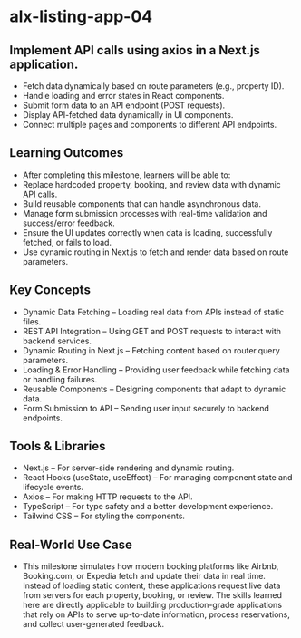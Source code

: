 # alx-listing-app-04

## Implement API calls using axios in a Next.js application.
 * Fetch data dynamically based on route parameters (e.g., property ID).
 * Handle loading and error states in React components.
 * Submit form data to an API endpoint (POST requests).
 * Display API-fetched data dynamically in UI components.
 * Connect multiple pages and components to different API endpoints.

## Learning Outcomes
 * After completing this milestone, learners will be able to:
 * Replace hardcoded property, booking, and review data with dynamic API calls.
 * Build reusable components that can handle asynchronous data.
 * Manage form submission processes with real-time validation and success/error feedback.
 * Ensure the UI updates correctly when data is loading, successfully fetched, or fails to load.
 * Use dynamic routing in Next.js to fetch and render data based on route parameters.
 
## Key Concepts
 * Dynamic Data Fetching – Loading real data from APIs instead of static files.
 * REST API Integration – Using GET and POST requests to interact with backend services.
 * Dynamic Routing in Next.js – Fetching content based on router.query parameters.
 * Loading & Error Handling – Providing user feedback while fetching data or handling failures.
 * Reusable Components – Designing components that adapt to dynamic data.
 * Form Submission to API – Sending user input securely to backend endpoints.
 
## Tools & Libraries
* Next.js – For server-side rendering and dynamic routing.
* React Hooks (useState, useEffect) – For managing component state and lifecycle events.
* Axios – For making HTTP requests to the API.
* TypeScript – For type safety and a better development experience.
* Tailwind CSS – For styling the components.

## Real-World Use Case
* This milestone simulates how modern booking platforms like Airbnb, Booking.com, or Expedia fetch and update their data in real time. Instead of loading static content, these applications request live data from servers for each property, booking, or review. The skills learned here are directly applicable to building production-grade applications that rely on APIs to serve up-to-date information, process reservations, and collect user-generated feedback.
